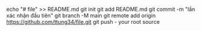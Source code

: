 echo "# file" >> README.md 
git init 
git add README.md 
git commit -m "lần xác nhận đầu tiên" 
git branch -M main 
git remote add origin https://github.com/ttung34/file.git
 git push - your root source
